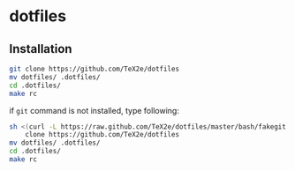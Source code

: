 # dotfiles

Installation
------------

~~~ bash
git clone https://github.com/TeX2e/dotfiles
mv dotfiles/ .dotfiles/
cd .dotfiles/
make rc
~~~

if `git` command is not installed, type following:

~~~bash
sh <(curl -L https://raw.github.com/TeX2e/dotfiles/master/bash/fakegit.sh) \
    clone https://github.com/TeX2e/dotfiles
mv dotfiles/ .dotfiles/
cd .dotfiles/
make rc
~~~
